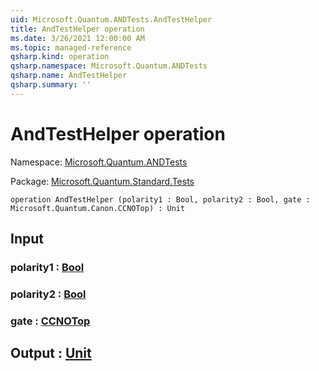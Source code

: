 ```yaml
---
uid: Microsoft.Quantum.ANDTests.AndTestHelper
title: AndTestHelper operation
ms.date: 3/26/2021 12:00:00 AM
ms.topic: managed-reference
qsharp.kind: operation
qsharp.namespace: Microsoft.Quantum.ANDTests
qsharp.name: AndTestHelper
qsharp.summary: ''
---
```


# AndTestHelper operation

Namespace: [Microsoft.Quantum.ANDTests](xref:Microsoft.Quantum.ANDTests)

Package: [Microsoft.Quantum.Standard.Tests](https://nuget.org/packages/Microsoft.Quantum.Standard.Tests)




```qsharp
operation AndTestHelper (polarity1 : Bool, polarity2 : Bool, gate : Microsoft.Quantum.Canon.CCNOTop) : Unit
```


## Input

### polarity1 : [Bool](xref:microsoft.quantum.lang-ref.bool)




### polarity2 : [Bool](xref:microsoft.quantum.lang-ref.bool)




### gate : [CCNOTop](xref:Microsoft.Quantum.Canon.CCNOTop)





## Output : [Unit](xref:microsoft.quantum.lang-ref.unit)

